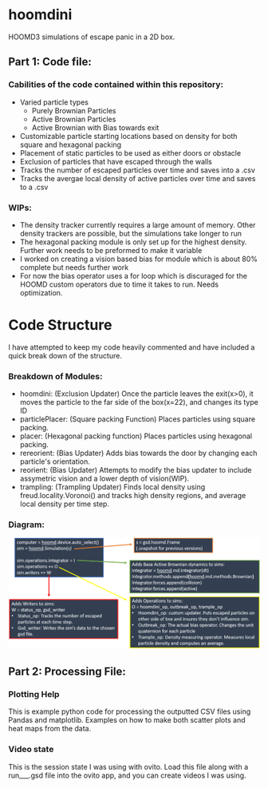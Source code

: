 # hoomdini
HOOMD3 simulations of escape panic in a 2D box.

## Part 1: Code file:
### Cabilities of the code contained within this repository: 
- Varied particle types
  - Purely Brownian Particles 
  - Active Brownian Particles
  - Active Brownian with Bias towards exit 
- Customizable particle starting locations based on density for both square and hexagonal packing
- Placement of static particles to be used as either doors or obstacle 
- Exclusion of particles that have escaped through the walls
- Tracks the number of escaped particles over time and saves into a .csv 
- Tracks the avergae local density of active particles over time and saves to a .csv

### WIPs:
- The density tracker currently requires a large amount of memory. Other density trackers are possible, but the simulations take longer to run
- The hexagonal packing module is only set up for the highest density. Further work needs to be preformed to make it variable
- I worked on creating a vision based bias for module which is about 80% complete but needs further work
- For now the bias operator uses a for loop which is discuraged for the HOOMD custom operators due to time it takes to run. Needs optimization.




# Code Structure
I have attempted to keep my code heavily commented and have included a quick break down of the structure. 

### Breakdown of Modules:
- hoomdini: (Exclusion Updater) Once the particle leaves the exit(x>0), it moves the particle to the far side of the box(x=22), and changes its type ID
- particlePlacer: (Square packing Function) Places particles using square packing.
- placer: (Hexagonal packing function) Places particles using hexagonal packing.
- rereorient: (Bias Updater) Adds bias towards the door by changing each particle's orientation.
- reorient: (Bias Updater) Attempts to modify the bias updater to include assymetric vision and a lower depth of vision(WIP). 
- trampling: (Trampling Updater) Finds local density using freud.locality.Voronoi() and tracks high density regions, and average local density per time step.


### Diagram:

![HoomdiniBreakdown](HoomdiniBreakdown.png)


## Part 2: Processing File:

### Plotting Help

This is example python code for processing the outputted CSV files using Pandas and matplotlib. Examples on how to make both scatter plots and heat maps from the data. 

### Video state

This is the session state I was using with ovito. Load this file along with a run___.gsd file into the ovito app, and you can create videos I was using. 
